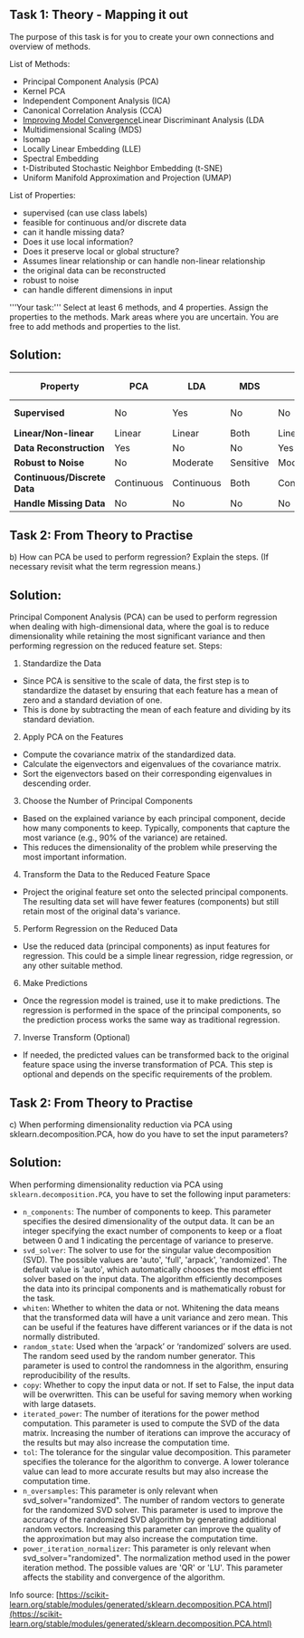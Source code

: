 ## Task 1: Theory - Mapping it out

The purpose of this task is for you to create your own connections and overview of methods.

List of Methods:

- Principal Component Analysis (PCA)
- Kernel PCA
- Independent Component Analysis (ICA)
- Canonical Correlation Analysis (CCA)
- [Improving Model Convergence](https://chatgpt.com/c/66e0160e-4808-8004-8182-4ff58ed4bb49)Linear Discriminant Analysis (LDA
- Multidimensional Scaling (MDS)
- Isomap
- Locally Linear Embedding (LLE)
- Spectral Embedding
- t-Distributed Stochastic Neighbor Embedding (t-SNE)
- Uniform Manifold Approximation and Projection (UMAP)

List of Properties:

- supervised (can use class labels)
- feasible for continuous and/or discrete data
- can it handle missing data?
- Does it use local information?
- Does it preserve local or global structure?
- Assumes linear relationship or can handle non-linear relationship
- the original data can be reconstructed
- robust to noise
- can handle different dimensions in input

'''Your task:'''
Select at least 6 methods, and 4 properties. Assign the properties to the methods. Mark areas where you are uncertain.
You are free to add methods and properties to the list.

## Solution:

| **Property**                 | **PCA** | **LDA** | **MDS** | **ICA** | **CCA**   | **Kernel PCA** |
| ---------------------------------- | ------------- | ------------- | ------------- | ------------- | --------------- | -------------------- |
| **Supervised**               | No            | Yes           | No            | No            | Semi-supervised | No                   |
| **Linear/Non-linear**        | Linear        | Linear        | Both          | Linear        | Linear          | Non-linear           |
| **Data Reconstruction**      | Yes           | No            | No            | Yes           | No              | Partial              |
| **Robust to Noise**          | No            | Moderate      | Sensitive     | Moderate      | Sensitive       | Moderate             |
| **Continuous/Discrete Data** | Continuous    | Continuous    | Both          | Continuous    | Continuous      | Continuous           |
| **Handle Missing Data**      | No            | No            | No            | No            | No              | No                   |

## Task 2: From Theory to Practise

b) How can PCA be used to perform regression? Explain the steps. (If necessary revisit what the term regression means.)

## Solution:

Principal Component Analysis (PCA) can be used to perform regression when dealing with high-dimensional data,
where the goal is to reduce dimensionality while retaining the most significant variance and then performing
regression on the reduced feature set.
Steps:

1. Standardize the Data

- Since PCA is sensitive to the scale of data, the first step is to standardize the dataset by ensuring that each feature has a mean of zero and a standard deviation of one.
- This is done by subtracting the mean of each feature and dividing by its standard deviation.

2. Apply PCA on the Features

- Compute the covariance matrix of the standardized data.
- Calculate the eigenvectors and eigenvalues of the covariance matrix.
- Sort the eigenvectors based on their corresponding eigenvalues in descending order.

3. Choose the Number of Principal Components

- Based on the explained variance by each principal component, decide how many components to keep. Typically, components that capture the most variance (e.g., 90% of the variance) are retained.
- This reduces the dimensionality of the problem while preserving the most important information.

4. Transform the Data to the Reduced Feature Space

- Project the original feature set onto the selected principal components. The resulting data set will have fewer features (components) but still retain most of the original data's variance.

5. Perform Regression on the Reduced Data

- Use the reduced data (principal components) as input features for regression. This could be a simple linear regression, ridge regression, or any other suitable method.

6. Make Predictions

- Once the regression model is trained, use it to make predictions. The regression is performed in the space of the principal components, so the prediction process works the same way as traditional regression.

7. Inverse Transform (Optional)

- If needed, the predicted values can be transformed back to the original feature space using the inverse transformation of PCA. This step is optional and depends on the specific requirements of the problem.

## Task 2: From Theory to Practise

c) When performing dimensionality reduction via PCA using sklearn.decomposition.PCA, how do you have to set the input parameters?

## Solution:

When performing dimensionality reduction via PCA using `sklearn.decomposition.PCA`, you have to set the following input parameters:

- `n_components`: The number of components to keep. This parameter specifies the desired dimensionality of the output data. It can be an integer specifying the exact number of components to keep or a float between 0 and 1 indicating the percentage of variance to preserve.
- `svd_solver`: The solver to use for the singular value decomposition (SVD). The possible values are 'auto', 'full', 'arpack', 'randomized'. The default value is 'auto', which automatically chooses the most efficient solver based on the input data. The algorithm efficiently decomposes the data into its principal components and is mathematically robust for the task.
- `whiten`: Whether to whiten the data or not. Whitening the data means that the transformed data will have a unit variance and zero mean. This can be useful if the features have different variances or if the data is not normally distributed.
- `random_state`: Used when the ‘arpack’ or ‘randomized’ solvers are used. The random seed used by the random number generator. This parameter is used to control the randomness in the algorithm, ensuring reproducibility of the results.
- `copy`: Whether to copy the input data or not. If set to False, the input data will be overwritten. This can be useful for saving memory when working with large datasets.
- `iterated_power`: The number of iterations for the power method computation. This parameter is used to compute the SVD of the data matrix. Increasing the number of iterations can improve the accuracy of the results but may also increase the computation time.
- `tol`: The tolerance for the singular value decomposition. This parameter specifies the tolerance for the algorithm to converge. A lower tolerance value can lead to more accurate results but may also increase the computation time.
- `n_oversamples`: This parameter is only relevant when svd_solver="randomized". The number of random vectors to generate for the randomized SVD solver. This parameter is used to improve the accuracy of the randomized SVD algorithm by generating additional random vectors. Increasing this parameter can improve the quality of the approximation but may also increase the computation time.
- `power_iteration_normalizer`: This parameter is only relevant when svd_solver="randomized". The normalization method used in the power iteration method. The possible values are 'QR' or 'LU'. This parameter affects the stability and convergence of the algorithm.

Info source: [https://scikit-learn.org/stable/modules/generated/sklearn.decomposition.PCA.html](https://scikit-learn.org/stable/modules/generated/sklearn.decomposition.PCA.html)

